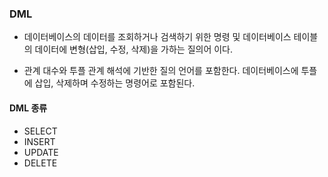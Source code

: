  
### DML

- 데이터베이스의 데이터를 조회하거나 검색하기 위한 명령 및 데이터베이스 테이블의 데이터에 변형(삽입, 수정, 삭제)을 가하는 질의어 이다.

- 관계 대수와 투플 관계 해석에 기반한 질의 언어를 포함한다. 데이터베이스에 투플에 삽입, 삭제하며 수정하는 명령어로 포함된다.

#### DML 종류

- SELECT
- INSERT
- UPDATE
- DELETE